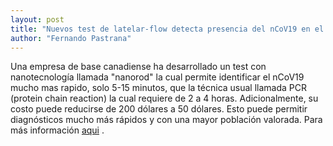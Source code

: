 ```yaml
---
layout: post
title: "Nuevos test de latelar-flow detecta presencia del nCoV19 en el 10% del tiempo y por el 25% del valor"
author: "Fernando Pastrana"
---
```


Una empresa de base canadiense ha desarrollado un test con nanotecnología llamada "nanorod" la cual permite identificar el nCoV19 mucho mas rapido, solo 5-15 minutos, que la técnica usual llamada PCR (protein chain reaction) la cual requiere de 2 a 4 horas. Adicionalmente, su costo puede reducirse de 200 dólares a 50 dólares. Esto puede permitir diagnósticos mucho más rápidos y con una mayor población valorada. Para más información [aqui](https://nano-magazine.com/news/2020/2/27/startup-develops-quick-response-test-for-coronavirus) . 